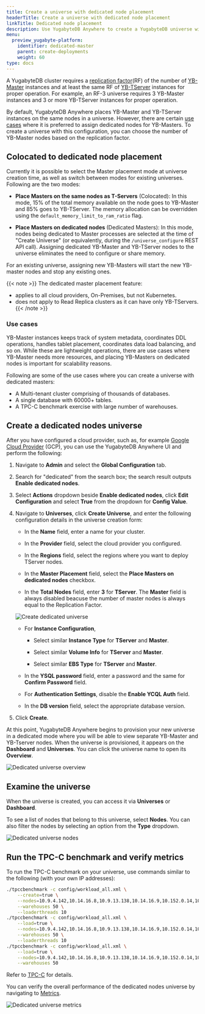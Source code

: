 ```yaml
---
title: Create a universe with dedicated node placement
headerTitle: Create a universe with dedicated node placement
linkTitle: Dedicated node placement
description: Use YugabyteDB Anywhere to create a YugabyteDB universe with dedicated YB-Master nodes.
menu:
  preview_yugabyte-platform:
    identifier: dedicated-master
    parent: create-deployments
    weight: 60
type: docs
---
```


A YugabyteDB cluster requires a [replication factor](../../../architecture/docdb-replication/replication/#replication-factor)(RF) of the number of [YB-Master](../../../architecture/concepts/yb-master/) instances and at least the same RF of [YB-TServer](../../../architecture/concepts/yb-tserver/) instances for proper operation. For example, an RF-3 universe requires 3 YB-Master instances and 3 or more YB-TServer instances for proper operation.

By default, YugabyteDB Anywhere places YB-Master and YB-TServer instances on the same nodes in a universe. However, there are certain [use cases](#use-cases) where it is preferred to assign dedicated nodes for YB-Masters. To create a universe with this configuration, you can choose the number of YB-Master nodes based on the replication factor.

## Colocated to dedicated node placement

Currently it is possible to select the Master placement mode at universe creation time, as well as switch between modes for existing universes. Following are the two modes:

- **Place Masters on the same nodes as T-Servers** (Colocated): In this mode, 15% of the total memory available on the node goes to YB-Master and 85% goes to YB-TServer. The memory allocation can be overridden using the `default_memory_limit_to_ram_ratio` flag.

- **Place Masters on dedicated nodes** (Dedicated Masters): In this mode, nodes being dedicated to Master processes are selected at the time of "Create Universe" (or equivalently, during the `/universe_configure` REST API call). Assigning dedicated YB-Master and YB-TServer nodes to the universe eliminates the need to configure or share memory.

For an existing universe, assigning new YB-Masters will start the new YB-master nodes and stop any existing ones.

{{< note >}}
The dedicated master placement feature:

- applies to all cloud providers, On-Premises, but not Kubernetes.
- does not apply to Read Replica clusters as it can have only YB-TServers.
{{< /note >}}

### Use cases

YB-Master instances keeps track of system metadata, coordinates DDL operations, handles tablet placement, coordinates data load balancing, and so on. While these are lightweight operations, there are use cases where YB-Master needs more resources, and placing YB-Masters on dedicated nodes is important for scalability reasons.

Following are some of the use cases where you can create a universe with dedicated masters:

- A Multi-tenant cluster comprising of thousands of databases.
- A single database with 60000+ tables.
- A TPC-C benchmark exercise with large number of warehouses.

## Create a dedicated nodes universe

After you have configured a cloud provider, such as, for example [Google Cloud Provider](../../configure-yugabyte-platform/set-up-cloud-provider/gcp/) (GCP), you can use the YugabyteDB Anywhere UI and perform the following:

1. Navigate to **Admin** and select the **Global Configuration** tab.

1. Search for "dedicated" from the search box; the search result outputs **Enable dedicated nodes**.

1. Select **Actions** dropdown beside **Enable dedicated nodes**, click **Edit Configuration** and select **True** from the dropdown for **Config Value**.

1. Navigate to **Universes**, click **Create Universe**, and enter the following configuration details in the universe creation form:

    - In the **Name** field, enter a name for your cluster.

    - In the **Provider** field, select the cloud provider you configured.

    - In the **Regions** field, select the regions where you want to deploy TServer nodes.

    - In the **Master Placement** field, select the **Place Masters on dedicated nodes** checkbox.

    - In the **Total Nodes** field, enter **3** for **TServer**. The **Master** field is always disabled beacuse the number of master nodes is always equal to the Replication Factor.

    ![Create dedicated universe](/images/ee/create-dedicated-universe.png)

    - For **Instance Configuration**,

        - Select similar **Instance Type** for **TServer** and **Master**.

        - Select similar **Volume Info** for **TServer** and **Master**.

        - Select similar **EBS Type** for **TServer** and **Master**.

    - In the **YSQL password** field, enter a password and the same for **Confirm Password** field.

    - For **Authentication Settings**, disable the **Enable YCQL Auth** field.

    - In the **DB version** field, select the appropriate database version.

1. Click **Create**.

At this point, YugabyteDB Anywhere begins to provision your new universe in a dedicated mode where you will be able to view separate YB-Master and YB-Tserver nodes. When the universe is provisioned, it appears on the **Dashboard** and **Universes**. You can click the universe name to open its **Overview**.

![Dedicated universe overview](/images/ee/dedicated-universe-overview.png)

## Examine the universe

When the universe is created, you can access it via **Universes** or **Dashboard**.

To see a list of nodes that belong to this universe, select **Nodes**. You can also filter the nodes by selecting an option from the **Type** dropdown.

![Dedicated universe nodes](/images/ee/dedicated-universe-nodes.png)

## Run the TPC-C benchmark and verify metrics

To run the TPC-C benchmark on your universe, use commands similar to the following (with your own IP addresses):

```sh
./tpccbenchmark -c config/workload_all.xml \
    --create=true \
    --nodes=10.9.4.142,10.14.16.8,10.9.13.138,10.14.16.9,10.152.0.14,10.152.0.32 \
    --warehouses 50 \
    --loaderthreads 10
./tpccbenchmark -c config/workload_all.xml \
    --load=true \
    --nodes=10.9.4.142,10.14.16.8,10.9.13.138,10.14.16.9,10.152.0.14,10.152.0.32 \
    --warehouses 50 \
    --loaderthreads 10
./tpccbenchmark -c config/workload_all.xml \
    --load=true \
    --nodes=10.9.4.142,10.14.16.8,10.9.13.138,10.14.16.9,10.152.0.14,10.152.0.32 \
    --warehouses 50
```

Refer to [TPC-C](../../../benchmark/tpcc-ysql/) for details.

You can verify the overall performance of the dedicated nodes universe by navigating to [Metrics](../../../yugabyte-platform/troubleshoot/universe-issues/#use-metrics).

![Dedicated universe metrics](/images/ee/dedicated-universe-metrics.png)
